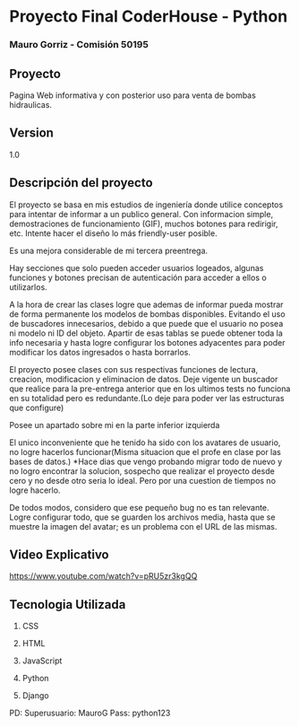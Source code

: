 
# Proyecto Final CoderHouse - Python
### Mauro Gorriz - Comisión 50195

## Proyecto
Pagina Web informativa y con posterior uso para venta de bombas hidraulicas.

## Version
1.0

## Descripción del proyecto
El proyecto se basa en mis estudios de ingeniería donde utilice conceptos para intentar de informar a un publico general. Con informacion simple, demostraciones de funcionamiento (GIF), muchos botones para redirigir, etc.
Intente hacer el diseño lo más friendly-user posible.

Es una mejora considerable de mi tercera preentrega.

Hay secciones que solo pueden acceder usuarios logeados, algunas funciones y botones precisan de autenticación para acceder a ellos o utilizarlos.

A la hora de crear las clases logre que ademas de informar pueda mostrar de forma permanente los modelos de bombas disponibles. Evitando el uso de buscadores innecesarios, debido a que puede que el usuario no posea ni modelo ni ID del objeto.
Apartir de esas tablas se puede obtener toda la info necesaria y hasta logre configurar los botones adyacentes para poder modificar los datos ingresados o hasta borrarlos.

El proyecto posee clases con sus respectivas funciones de lectura, creacion, modificacion y eliminacion de datos. Deje vigente un buscador que realice para la pre-entrega anterior que en los ultimos tests no funciona en su totalidad pero es redundante.(Lo deje para poder ver las estructuras que configure)

Posee un apartado sobre mi en la parte inferior izquierda

El unico inconveniente que he tenido ha sido con los avatares de usuario, no logre hacerlos funcionar(Misma situacion que el profe en clase por las bases de datos.) 
*Hace dias que vengo probando migrar todo de nuevo y no logro encontrar la solucion, sospecho que realizar el proyecto desde cero y no desde otro seria lo ideal. Pero por una cuestion de tiempos no logre hacerlo.

De todos modos, considero que ese pequeño bug no es tan relevante. Logre configurar todo, que se guarden los archivos media, hasta que se muestre la imagen del avatar; es un problema con el URL de las mismas.

## Video Explicativo
https://www.youtube.com/watch?v=pRU5zr3kgQQ

## Tecnologia Utilizada

1. CSS
2. HTML
3. JavaScript
   
4. Python
5. Django

PD: Superusuario: MauroG Pass: python123
